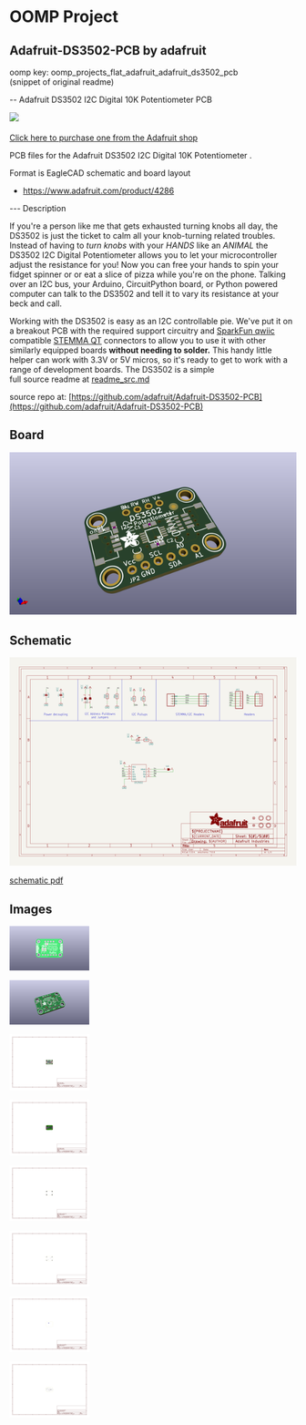 # OOMP Project  
## Adafruit-DS3502-PCB  by adafruit  
  
oomp key: oomp_projects_flat_adafruit_adafruit_ds3502_pcb  
(snippet of original readme)  
  
-- Adafruit DS3502 I2C Digital 10K Potentiometer  PCB  
  
<a href="http://www.adafruit.com/products/4286"><img src="assets/4286.jpg?raw=true" width="500px"><br/>  
Click here to purchase one from the Adafruit shop</a>  
  
PCB files for the Adafruit DS3502 I2C Digital 10K Potentiometer .   
  
Format is EagleCAD schematic and board layout  
* https://www.adafruit.com/product/4286  
  
--- Description  
  
If you're a person like me that gets exhausted turning knobs all day, the DS3502 is just the ticket to calm all your knob-turning related troubles. Instead of having to _turn knobs_ with your _HANDS_ like an _ANIMAL_ the DS3502 I2C Digital Potentiometer allows you to let your microcontroller adjust the resistance for you! Now you can free your hands to spin your fidget spinner or or eat a slice of pizza while you're on the phone. Talking over an I2C bus, your Arduino, CircuitPython board,  or Python powered computer can talk to the DS3502 and tell it to vary its resistance at your beck and call.  
  
Working with the DS3502 is easy as an I2C controllable pie. We've  put it on a breakout PCB with the required support circuitry and [SparkFun qwiic](https://www.sparkfun.com/qwiic) compatible [STEMMA QT](https://learn.adafruit.com/introducing-adafruit-stemma-qt) connectors to allow you to use it with other similarly equipped boards **without needing to solder.** This handy little helper can work with 3.3V or 5V micros, so it's ready to get to work with a range of development boards. The DS3502 is a simple  
  full source readme at [readme_src.md](readme_src.md)  
  
source repo at: [https://github.com/adafruit/Adafruit-DS3502-PCB](https://github.com/adafruit/Adafruit-DS3502-PCB)  
## Board  
  
[![working_3d.png](working_3d_600.png)](working_3d.png)  
## Schematic  
  
[![working_schematic.png](working_schematic_600.png)](working_schematic.png)  
  
[schematic pdf](working_schematic.pdf)  
## Images  
  
[![working_3D_bottom.png](working_3D_bottom_140.png)](working_3D_bottom.png)  
  
[![working_3D_top.png](working_3D_top_140.png)](working_3D_top.png)  
  
[![working_assembly_page_01.png](working_assembly_page_01_140.png)](working_assembly_page_01.png)  
  
[![working_assembly_page_02.png](working_assembly_page_02_140.png)](working_assembly_page_02.png)  
  
[![working_assembly_page_03.png](working_assembly_page_03_140.png)](working_assembly_page_03.png)  
  
[![working_assembly_page_04.png](working_assembly_page_04_140.png)](working_assembly_page_04.png)  
  
[![working_assembly_page_05.png](working_assembly_page_05_140.png)](working_assembly_page_05.png)  
  
[![working_assembly_page_06.png](working_assembly_page_06_140.png)](working_assembly_page_06.png)  
